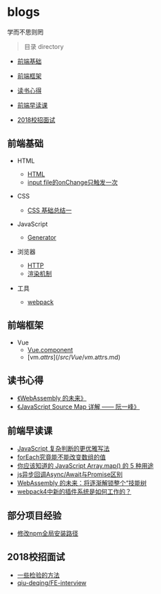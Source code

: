 # blogs
学而不思则罔

> 目录 directory
* [前端基础](#前端基础)

* [前端框架](#前端框架)

* [读书心得](#读书心得)

* [前端早读课](#前端早读课)

* [2018校招面试](#2018校招面试)

## 前端基础
* HTML
  * [HTML](/src/Basics/HTML/HTML.md)
  * [input file的onChange只触发一次](/src/Basics/HTML/Input.md)

* CSS
  * [CSS 基础总结一](/src/Basics/CSS/CSS基础总结一.md)

* JavaScript
  * [Generator](/src/Basics/js/Generator.md)

* 浏览器
  * [HTTP](/src/browser/HTTP.md)
  * [渲染机制](/src/browser/渲染机制.md)

* 工具
  * [webpack](/src/Tool/Webpack.md)

## 前端框架
* Vue
  * [Vue.component](/src/Vue/vue.component.md)
  * [vm.$attrs](/src/Vue/vm.$attrs.md)

## 读书心得
* [《WebAssembly 的未来》](/src/Article/WebAssembly.md)
* [《JavaScript Source Map 详解 —— 阮一峰》](/src/Article/SourceMap.md)

## 前端早读课
* [JavaScript 复杂判断的更优雅写法](https://mp.weixin.qq.com/s/k-c2A-0mrLPW-ebZ-0P3Ng)
* [forEach究竟能不能改变数组的值](https://blog.csdn.net/ZhengKehang/article/details/81281563)
* [你应该知道的 JavaScript Array.map() 的 5 种用途](https://juejin.im/entry/5beb69746fb9a049bd41d815)
* [js异步回调Async/Await与Promise区别](http://caibaojian.com/asyncawait.html)
* [WebAssembly 的未来：将逐渐解锁整个“技能树](https://mp.weixin.qq.com/s/3k0am9CkpWopqSpO1iOkzA)
* [webpack4中新的插件系统是如何工作的？](https://medium.com/webpack/the-new-plugin-system-week-22-23-c24e3b22e95)

## 部分项目经验
* [修改npm全局安装路径](/src/Experience/NPM.md)

## 2018校招面试
* [一些检验的方法](/src/interview/一些检验的方法.md)
* [qiu-deqing/FE-interview](https://github.com/qiu-deqing/FE-interview)

